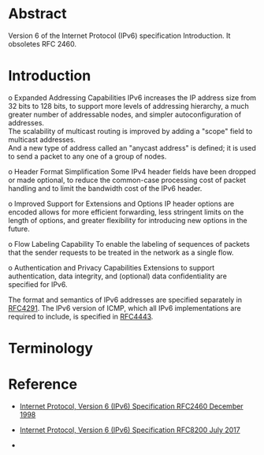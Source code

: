 # Abstract
Version 6 of the Internet Protocol (IPv6) specification Introduction.  It obsoletes RFC 2460.

Introduction
==============================
o  Expanded Addressing Capabilities
  IPv6 increases the IP address size from 32 bits to 128 bits, 
  to support more levels of addressing hierarchy, 
  a much greater number of addressable nodes, 
  and simpler autoconfiguration of addresses.  
  The scalability of multicast routing is improved by adding a "scope" field to multicast addresses.  
  And a new type of address called an "anycast address" is defined; it is used to send a packet to any one of a group of nodes.
  
o  Header Format Simplification
  Some IPv4 header fields have been dropped or made optional, to reduce the common-case processing cost of packet handling and
  to limit the bandwidth cost of the IPv6 header.
  
o  Improved Support for Extensions and Options
  IP header options are encoded allows for more efficient forwarding, less stringent limits on the length
  of options, and greater flexibility for introducing new options in the future.
  
o  Flow Labeling Capability
  To enable the labeling of sequences of packets that the sender requests to be treated in the network as a single flow.
  
o  Authentication and Privacy Capabilities
  Extensions to support authentication, data integrity, and (optional) data confidentiality are specified for IPv6.
  
The format and semantics of IPv6 addresses are specified separately in [RFC4291](https://tools.ietf.org/html/rfc4291).
The IPv6 version of ICMP, which all IPv6 implementations are required to include, is specified in [RFC4443](https://tools.ietf.org/html/rfc4443).

Terminology
==============================


Reference 
==============================
* [Internet Protocol, Version 6 (IPv6) Specification RFC2460 December 1998](https://tools.ietf.org/html/rfc2460)
* [Internet Protocol, Version 6 (IPv6) Specification RFC8200 July 2017](https://tools.ietf.org/html/rfc8200)

* []()
